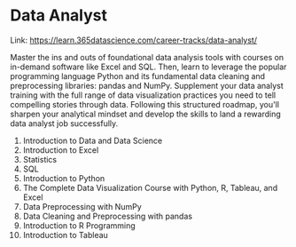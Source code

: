 # Data Analyst

Link: https://learn.365datascience.com/career-tracks/data-analyst/

Master the ins and outs of foundational data analysis tools with courses on in-demand software like Excel and SQL. Then, learn to leverage the popular programming language Python and its fundamental data cleaning and preprocessing libraries: pandas and NumPy. Supplement your data analyst training with the full range of data visualization practices you need to tell compelling stories through data. Following this structured roadmap, you'll sharpen your analytical mindset and develop the skills to land a rewarding data analyst job successfully.

1. Introduction to Data and Data Science
2. Introduction to Excel
3. Statistics
4. SQL
5. Introduction to Python
6. The Complete Data Visualization Course with Python, R, Tableau, and Excel
7. Data Preprocessing with NumPy
8. Data Cleaning and Preprocessing with pandas
9. Introduction to R Programming
10. Introduction to Tableau
